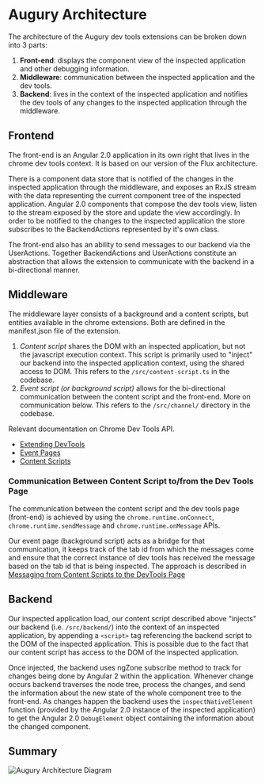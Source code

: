 # Augury Architecture

The architecture of the Augury dev tools extensions can be broken down into 3 parts:

1. **Front-end**: displays the component view of the inspected application and other debugging information.
2. **Middleware**: communication between the inspected application and the dev tools.
3. **Backend**: lives in the context of the inspected application and notifies the dev tools of any changes to the inspected application through the middleware.

## Frontend

The front-end is an Angular 2.0 application in its own right that lives in the chrome dev tools context. It is based on our version of the Flux architecture.

There is a component data store that is notified of the changes in the inspected application through the middleware, and exposes an RxJS stream with the data representing the current component tree of the inspected application.
Angular 2.0 components that compose the dev tools view, listen to the stream exposed by the store and update the view accordingly. In order to be notified to the changes to the inspected application the store subscribes to the BackendActions represented by it's own class.

The front-end also has an ability to send messages to our backend via the UserActions. Together BackendActions and UserActions constitute an abstraction that allows the extension to communicate with the backend in a bi-directional manner.

## Middleware

The middleware layer consists of a background and a content scripts, but entities available in the chrome extensions. Both are defined in the manifest.json file of the extension.

1. *Content script* shares the DOM with an inspected application, but not the javascript execution context. This script is primarily used to "inject" our backend into the inspected application context, using the shared access to DOM. This refers to the `/src/content-script.ts` in the codebase.
2. *Event script (or background script)* allows for the bi-directional communication between the content script and the front-end. More on communication below. This refers to the `/src/channel/` directory in the codebase.

Relevant documentation on Chrome Dev Tools API.

* [Extending DevTools](https://developer.chrome.com/extensions/devtools)
* [Event Pages](https://developer.chrome.com/extensions/event_pages)
* [Content Scripts](https://developer.chrome.com/extensions/content_scripts)

### Communication Between Content Script to/from the Dev Tools Page

The communication between the content script and the dev tools page (front-end) is achieved by using the `chrome.runtime.onConnect`, `chrome.runtime.sendMessage` and `chrome.runtime.onMessage` APIs.

Our event page (background script) acts as a bridge for that communication, it keeps track of the tab id from which the messages come and ensure that the correct instance of dev tools has received the message based on the tab id that is being inspected. The approach is described in [Messaging from Content Scripts to the DevTools Page](https://developer.chrome.com/extensions/devtools#content-script-to-devtools)

## Backend

Our inspected application load, our content script described above "injects" our backend (i.e. `/src/backend/`) into the context of an inspected application, by appending a `<script>` tag referencing the backend script to the DOM of the inspected application. This is possible due to the fact that our content script has access to the DOM of the inspected application.

Once injected, the backend uses ngZone subscribe method to track for changes being done by Angular 2 within the application. Whenever change occurs backend traverses the node tree, process the changes, and send the information about the new state of the whole component tree to the front-end. As changes happen the backend uses the `inspectNativeElement` function (provided by the Angular 2.0 instance of the inspected application) to get the Angular 2.0 `DebugElement` object containing the information about the changed component.

## Summary

![Augury Architecture Diagram](./anugury-architecture.png)